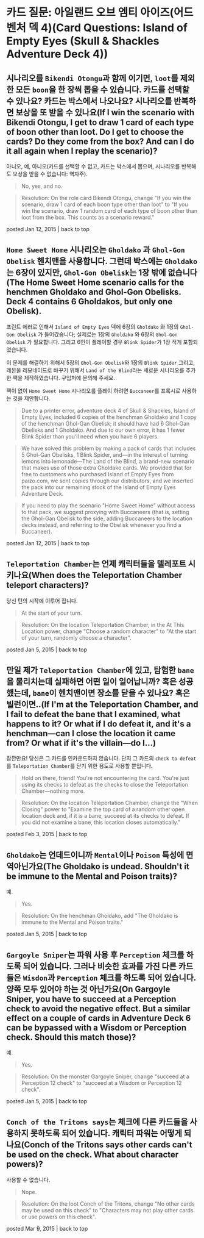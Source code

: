 # 카드 질문: 아일랜드 오브 엠티 아이즈(어드벤처 덱 4)(Card Questions: Island of Empty Eyes (Skull & Shackles Adventure Deck 4))

## 시나리오를 `Bikendi Otongu`과 함께 이기면, `loot`를 제외한 모든 `boon`을 한 장씩 뽑을 수 있습니다. 카드를 선택할 수 있나요? 카드는 박스에서 나오나요? 시나리오를 반복하면 보상을 또 받을 수 있나요(If I win the scenario with Bikendi Otongu, I get to draw 1 card of each type of boon other than loot. Do I get to choose the cards? Do they come from the box? And can I do it all again when I replay the scenario)?

아니오, 예, 아니오(카드를 선택할 수 없고, 카드는 박스에서 뽑으며, 시나리오를 반복해도 보상을 받을 수 없습니다: 역자주).

> No, yes, and no.

> Resolution: On the role card Bikendi Otongu, change "If you win the scenario, draw 1 card of each boon type other than loot" to "If you win the scenario, draw 1 random card of each type of boon other than loot from the box. This counts as a scenario reward."

posted Jan 12, 2015 | back to top

## `Home Sweet Home` 시나리오는 `Gholdako` 과 `Ghol-Gon Obelisk` 헨치맨을 사용합니다. 그런데 박스에는 `Gholdako`는 6장이 있지만, `Ghol-Gon Obelisk`는 1장 밖에 없습니다(The Home Sweet Home scenario calls for the henchmen Gholdako and Ghol-Gon Obelisks. Deck 4 contains 6 Gholdakos, but only one Obelisk).

프린트 에러로 인해서 `Island of Empty Eyes` 덱에 6장의 `Gholdako` 와 1장의 `Ghol-Gon Obelisk` 가 들어갔습니다; 실제로는 1장의 `Gholdako` 와 6장의 `Ghol-Gon Obelisk` 가 필요합니다. 그리고 6인이 플레이할 경우 `Blink Spider`가 1장 적게 포함되었습니다. 

이 문제를 해결하기 위해서 5장의 `Ghol-Gon Obelisk`와 1장의 `Blink Spider` 그리고, 레몬을 레모네이드로 바꾸기 위해서 `Land of the Blind`라는 새로운 시나리오를 추가한 팩을 제작하였습니다. 구입처에 문의해 주세요.

팩이 없이 `Home Sweet Home` 시나리오를 플레이 하려면 `Buccaneer`를 프록시로 사용하는 것을 제안합니다.

> Due to a printer error, adventure deck 4 of Skull & Shackles, Island of Empty Eyes, included 6 copies of the henchman Gholdako and 1 copy of the henchman Ghol-Gan Obelisk; it should have had 6 Ghol-Gan Obelisks and 1 Gholdako. And due to our own error, it has 1 fewer Blink Spider than you’ll need when you have 6 players.

> We have solved this problem by making a pack of cards that includes 5 Ghol-Gan Obelisks, 1 Blink Spider, and—in the interest of turning lemons into lemonade—The Land of the Blind, a brand-new scenario that makes use of those extra Gholdako cards. We provided that for free to customers who purchased Island of Empty Eyes from paizo.com, we sent copies through our distributors, and we inserted the pack into our remaining stock of the Island of Empty Eyes Adventure Deck.

> If you need to play the scenario "Home Sweet Home" without access to that pack, we suggest proxying with Buccaneers (that is, setting the Ghol-Gan Obelisk to the side, adding Buccaneers to the location decks instead, and referring to the Obelisk whenever you find a Buccaneer).

posted Jan 12, 2015 | back to top

## `Teleportation Chamber`는 언제 캐릭터들을 텔레포트 시키나요(When does the Teleportation Chamber teleport characters)?

당신 턴의 시작에 이루어 집니다.

> At the start of your turn.

> Resolution: On the location Teleportation Chamber, in the At This Location power, change "Choose a random character" to "At the start of your turn, randomly choose a character".

posted Jan 5, 2015 | back to top

## 만일 제가 `Teleportation Chamber`에 있고, 탐험한 `bane`을 물리치는데 실패하면 어떤 일이 일어납니까? 혹은 성공했는데, `bane`이 헨치맨이면 장소를 닫을 수 있나요? 혹은 빌런이면..(If I'm at the Teleportation Chamber, and I fail to defeat the bane that I examined, what happens to it? Or what if I do defeat it, and it's a henchman—can I close the location it came from? Or what if it's the villain—do I...)

잠깐만요! 당신은 그 카드를 인카운드하지 않습니다. 단지 그 카드의 `check to defeat` 를 `Teleportation Chamber`를 닫기 위한 용도로 사용할 뿐입니다.

> Hold on there, friend! You're not encountering the card. You're just using its checks to defeat as the checks to close the Teleportation Chamber—nothing more.

> Resolution: On the location Teleportation Chamber, change the "When Closing" power to "Examine the top card of a random other open location deck and, if it is a bane, succeed at its checks to defeat. If you did not examine a bane, this location closes automatically."

posted Feb 3, 2015 | back to top

## `Gholdako`는 언데드이니까 `Mental`이나 `Poison` 특성에 면역아닌가요(The Gholdako is undead. Shouldn't it be immune to the Mental and Poison traits)?

예.

> Yes.

> Resolution: On the henchman Gholdako, add "The Gholdako is immune to the Mental and Poison traits."

posted Jan 5, 2015 | back to top

## `Gargoyle Sniper`는 파워 사용 후 `Perception` 체크를 하도록 되어 있습니다. 그러나 비슷한 효과를 가진 다른 카드들은 `Wisdon`과 `Perception` 체크를 하도록 되어 있습니다. 양쪽 모두 있어야 하는 것 아닌가요(On Gargoyle Sniper, you have to succeed at a Perception check to avoid the negative effect. But a similar effect on a couple of cards in Adventure Deck 6 can be bypassed with a Wisdom or Perception check. Should this match those)?

예.

> Yes.

> Resolution: On the monster Gargoyle Sniper, change "succeed at a Perception 12 check" to "succeed at a Wisdom or Perception 12 check".

posted Jan 5, 2015 | back to top

## `Conch of the Tritons says`는 체크에 다른 카드들을 사용하지 못하도록 되어 있습니다. 캐릭터 파워는 어떻게 되나요(Conch of the Tritons says other cards can't be used on the check. What about character powers)?

사용할 수 없습니다.

> Nope.

> Resolution: On the loot Conch of the Tritons, change "No other cards may be used on this check" to "Characters may not play other cards or use powers on this check".

posted Mar 9, 2015 | back to top
